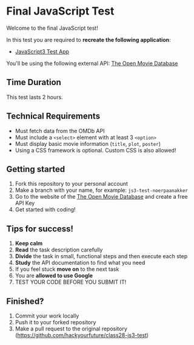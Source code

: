 # Final JavaScript Test

Welcome to the final JavaScript test!

In this test you are required to **recreate the following application**:

- [JavaScript3 Test App](https://js3-test-app.herokuapp.com/)

You'll be using the following external API: [The Open Movie Database](https://www.omdbapi.com/)

## Time Duration

This test lasts 2 hours.

## Technical Requirements

- Must fetch data from the OMDb API
- Must include a `<select>` element with at least 3 `<option>`
- Must display basic movie information (`title`, `plot`, `poster`)
- Using a CSS framework is optional. Custom CSS is also allowed!

## Getting started

1. Fork this repository to your personal account
2. Make a branch with your name, for example: `js3-test-noerpaanakker`
3. Go to the website of the [The Open Movie Database](https://www.omdbapi.com/) and create a free API Key
4. Get started with coding!

## Tips for success!

1. **Keep calm**
2. **Read** the task description carefully
3. **Divide** the task in small, functional steps and then execute each step
4. **Study** the API documentation to find what you need
5. If you feel stuck **move on** to the next task
6. You are **allowed to use Google**
7. TEST YOUR CODE BEFORE YOU SUBMIT IT!

## Finished?

1. Commit your work locally
2. Push it to your forked repository
3. Make a pull request to the original repository (https://github.com/hackyourfuture/class28-js3-test)
